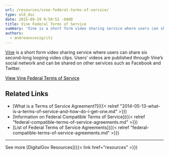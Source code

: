 ```yaml
---
url: /resources/vine-federal-terms-of-service/
type: old_doc
date: 2015-09-29 9:50:52 -0400
title: Vine Federal Terms of Service
summary: 'Vine is a short form video sharing service where users can share six second-long looping video clips. Users&#8217; videos are published through Vine&#8217;s social network and can be shared on other services such as Facebook and Twitter. View Vine Federal Terms of Service Related Links What is a Terms of Service Agreement? Information on Federal'
authors:
  - andreanocesigritz
---
```


[Vine](https://vine.co/) is a short form video sharing service where users can share six second-long looping video clips. Users&#8217; videos are published through Vine&#8217;s social network and can be shared on other services such as Facebook and Twitter.

<a class="button" style="color: #000000" href="https://vine.co/terms">View Vine Federal Terms of Service</a>

## Related Links

  * [What is a Terms of Service Agreement?]({{< relref "2014-05-13-what-is-a-terms-of-service-and-how-do-i-get-one.md" >}})
  * [Information on Federal Compatible Terms of Service]({{< relref "federal-compatible-terms-of-service-agreements.md" >}})
  * [List of Federal Terms of Service Agreements]({{< relref "federal-compatible-terms-of-service-agreements.md" >}})

 

* * *

See more [DigitalGov Resources]({{< link href="resources" >}})